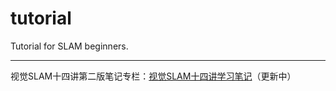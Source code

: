 # tutorial
Tutorial for SLAM beginners.

---

视觉SLAM十四讲第二版笔记专栏：[视觉SLAM十四讲学习笔记](https://www.bilibili.com/read/readlist/rl479898)（更新中）


